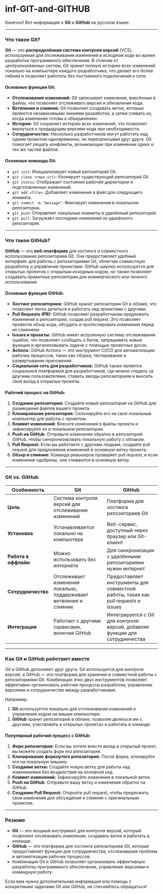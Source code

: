 # inf-GIT-and-GITHUB
Конечно! Вот информация о **Git** и **GitHub** на русском языке:

---

### **Что такое Git?**

**Git** — это **распределённая система контроля версий** (VCS), используемая для отслеживания изменений в исходном коде во время разработки программного обеспечения. В отличие от централизованных систем, Git хранит полную историю всех изменений локально на компьютере каждого разработчика, что делает его более гибким и позволяет работать без постоянного подключения к сети.

#### **Основные функции Git:**
- **Отслеживание изменений:** Git записывает изменения, внесённые в файлы, что позволяет отслеживать версии и обновления кода.
- **Ветвление и слияние:** Git позволяет создавать ветки, которые являются независимыми линиями разработки, а затем сливать их, когда изменения готовы к объединению.
- **История:** Git сохраняет историю всех изменений, что позволяет вернуться к предыдущим версиям кода при необходимости.
- **Сотрудничество:** Несколько разработчиков могут работать над одним проектом одновременно, не перезаписывая друг друга. Git помогает решать конфликты, возникающие при изменении одних и тех же частей файлов.

#### **Основные команды Git:**
- `git init`: Инициализирует новый репозиторий Git.
- `git clone <repo_url>`: Клонирует существующий репозиторий Git.
- `git status`: Отображает состояние рабочей директории и подготовленных изменений.
- `git add <file>`: Добавляет изменения в файл для следующего коммита.
- `git commit -m "message"`: Фиксирует изменения в локальном репозитории.
- `git push`: Отправляет локальные коммиты в удалённый репозиторий.
- `git pull`: Загружает последние изменения из удалённого репозитория.

---

### **Что такое GitHub?**

**GitHub** — это **веб-платформа** для хостинга и совместного использования репозиториев Git. Она предоставляет удобный интерфейс для работы с репозиториями Git, облегчая совместную разработку и управление проектами. GitHub широко используется для открытых проектов с открытым исходным кодом, но также позволяет создавать приватные репозитории для коммерческого или личного использования.

#### **Основные функции GitHub:**
- **Хостинг репозиториев:** GitHub хранит репозитории Git в облаке, что позволяет легко делиться и работать над проектами с другими.
- **Pull Requests (PR):** GitHub позволяет разработчикам предложить изменения в репозитории, создав pull request. Это позволяет провести обзор кода, обсудить и протестировать изменения перед их слиянием.
- **Issues и проекты:** GitHub имеет встроенную систему отслеживания ошибок, что позволяет сообщать о багов, запрашивать новые функции и организовывать задачи с помощью проектных досок.
- **Actions:** GitHub Actions — это инструмент CI/CD для автоматизации рабочих процессов, таких как сборка, тестирование и развертывание приложений.
- **Социальная сеть для разработчиков:** GitHub также является социальной платформой для разработчиков, где можно следить за другими пользователями, ставить звезды репозиториям и вносить свой вклад в открытые проекты.

#### **Рабочий процесс на GitHub:**
1. **Создание репозитория:** Создайте новый репозиторий на GitHub для размещения файлов вашего проекта.
2. **Клонирование репозитория:** Склонируйте его на свой локальный компьютер для работы с проектом.
3. **Коммит изменений:** Внесите изменения в файлы проекта и зафиксируйте их в локальном репозитории.
4. **Push на GitHub:** Отправьте изменения обратно в репозиторий GitHub, чтобы синхронизировать локальную работу с облаком.
5. **Pull Request:** Если вы работаете с другими людьми, создайте pull request для предложения изменений в основную ветку проекта.
6. **Обзор и слияние:** Команда ревьюеров проверяет pull request, и если изменения одобрены, они сливаются в основную ветку.

---

### **Git vs. GitHub**

| Особенность                | Git                                    | GitHub                                  |
|----------------------------|----------------------------------------|-----------------------------------------|
| **Цель**                   | Система контроля версий для отслеживания изменений | Платформа для хостинга репозиториев Git |
| **Установка**              | Устанавливается локально на компьютере | Веб-сервис, доступный через браузер или Git-клиент |
| **Работа в оффлайн**       | Можно использовать без интернета       | Для синхронизации с удалёнными репозиториями нужен интернет |
| **Сотрудничество**         | Отслеживает изменения локально, поддерживает ветвление и слияние | Предоставляет инструменты для совместной работы, такие как pull requests и issues |
| **Интеграция**             | Работает с другими сервисами, включая GitHub | Интегрируется с Git для контроля версий, добавляя функции для сотрудничества |

---

### **Как Git и GitHub работают вместе**

Git и GitHub дополняют друг друга. Git используется для контроля версий, а GitHub — это платформа для хранения и совместной работы с репозиториями Git. Комбинация этих двух инструментов позволяет эффективно организовать рабочие процессы разработки, управление версиями и сотрудничество между разработчиками.

Например:
1. **Git** используется локально для отслеживания изменений и управления кодом на вашем компьютере.
2. **GitHub** хранит репозиторий в облаке, позволяя делиться им с другими, участвовать в открытых проектах и работать в команде.

#### **Популярный рабочий процесс с GitHub:**
1. **Форк репозитория:** Если вы хотите внести вклад в открытый проект, вы можете создать форк его репозитория.
2. **Клонирование форкнутого репозитория:** После форка, клонируйте его на локальную машину.
3. **Создание ветки:** Создайте новую ветку для работы над изменениями без воздействия на основной код.
4. **Коммит изменений:** Зафиксируйте изменения в локальной ветке.
5. **Push на GitHub:** Отправьте вашу ветку и изменения обратно на GitHub.
6. **Создание Pull Request:** Откройте pull request, чтобы предложить свои изменения для обсуждения и слияния с оригинальным проектом.

---

### **Резюме**

- **Git** — это мощный инструмент для контроля версий, который позволяет отслеживать изменения, создавать ветки и работать в команде.
- **GitHub** — это платформа для хостинга репозиториев Git, которая предоставляет функции для сотрудничества, отслеживания проблем и автоматизации рабочих процессов.
- Комбинация Git и GitHub позволяет организовать эффективную разработку программного обеспечения, управление версиями и командную работу.

Если вам нужна дополнительная информация или помощь с конкретными задачами Git или GitHub, не стесняйтесь обращаться!
